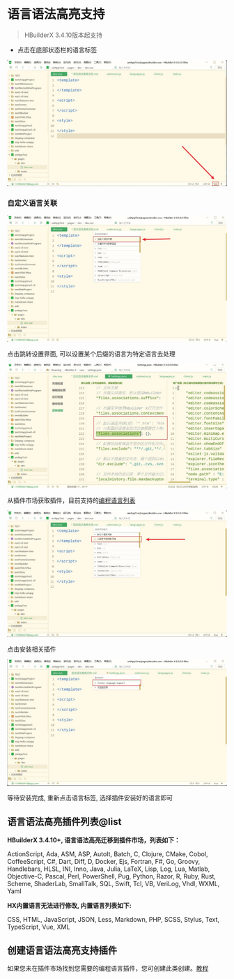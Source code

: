 # 语言语法高亮支持

> HBuilderX 3.4.10版本起支持

* 点击在底部状态栏的语言标签

<img src="/static/snapshots/language_grammars/1.jpg" class="hd-img"/>

### 自定义语言关联

<img src="/static/snapshots/language_grammars/2.jpg" class="hd-img"/>

点击跳转设置界面, 可以设置某个后缀的语言为特定语言去处理

<img src="/static/snapshots/language_grammars/4.jpg" class="hd-img"/>

从插件市场获取插件，目前支持的[编程语言列表](#list)

<img src="/static/snapshots/language_grammars/3.jpg" class="hd-img"/>

点击安装相关插件

<img src="/static/snapshots/language_grammars/5.jpg" class="hd-img"/>

等待安装完成, 重新点击语言标签, 选择插件安装好的语言即可

## 语言语法高亮插件列表@list

**HBuilderX 3.4.10+, 语言语法高亮迁移到插件市场，列表如下：**

ActionScript, Ada, ASM, ASP, AutoIt, Batch, C, Clojure, CMake, Cobol, CoffeeScript, C#, Dart, Diff, D, Docker, Ejs, Fortran, F#, Go, Groovy, Handlebars, HLSL, INI, Inno, Java, Julia, LaTeX, Lisp, Log, Lua, Matlab, Objective-C, Pascal, Perl, PowerShell, Pug, Python, Razor, R, Ruby, Rust, Scheme, ShaderLab, SmallTalk, SQL, Swift, Tcl, VB, VeriLog, Vhdl, WXML, Yaml


**HX内置语言无法进行修改, 内置语言列表如下:**

CSS, HTML, JavaScript, JSON, Less, Markdown, PHP, SCSS, Stylus, Text, TypeScript, Vue, XML

## 创建语言语法高亮支持插件

如果您未在插件市场找到您需要的编程语言插件，您可创建此类创建。[教程](/ExtensionTutorial/language_grammars)
